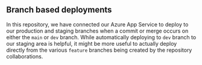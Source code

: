 ## Branch based deployments

In this repository, we have connected our Azure App Service to deploy to our production and staging branches when a commit or merge occurs on either the `main` or `dev` branch. While automatically deploying to `dev` branch to our staging area is helpful, it might be more useful to actually deploy directly from the various `feature` branches being created by the repository collaborations.